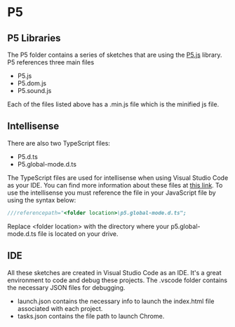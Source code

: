 # P5

## P5 Libraries

The P5 folder contains a series of sketches that are using the [P5.js](https://p5js.org/) library. P5 references three main files

- P5.js
- P5.dom.js
- P5.sound.js

Each of the files listed above has a .min.js file which is the minified js file.

## Intellisense

There are also two TypeScript files:

- P5.d.ts
- P5.global-mode.d.ts

The TypeScript files are used for intellisense when using Visual Studio Code as your IDE. You can find more information about these files at [this link](https://github.com/processing/p5.js/issues/1339). To use the intellisense you must reference the file in your JavaScript file by using the syntax below:
```javascript
///referencepath="<folder location>\p5.global-mode.d.ts";
```
Replace &lt;folder location&gt; with the directory where your p5.global-mode.d.ts file is located on your drive.

## IDE

All these sketches are created in Visual Studio Code as an IDE. It&#39;s a great environment to code and debug these projects. The .vscode folder contains the necessary JSON files for debugging.

- launch.json contains the necessary info to launch the index.html file associated with each project.
- tasks.json contains the file path to launch Chrome.
